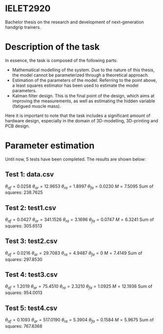 # IELET2920
Bachelor thesis on the research and development of next-generation handgrip trainers.

# Description of the task
In essence, the task is composed of the following parts:
- Mathematical modelling of the system. Due to the nature of this thesis, the model cannot be parameterized through a theoretical approach.
- Estimation of the parameters of the model. Referring to the point above, a least squares estimator has been used to estimate the model parameters.
- Kalman filter design. This is the final point of the design, which aims at improving the measurements, as well as estimating the hidden variable (fatigued muscle mass).

Here it is important to note that the task includes a significant amount of hardware design, especially in the domain of 3D-modelling, 3D-printing and PCB design.

# Parameter estimation

Until now, 5 tests have been completed. The results are shown below:

## Test 1: data.csv

$\theta_{af} = 0.0258$
$\theta_{ar} = 12.9653$
$\theta_{ra} = 1.8997$
$\theta_{fa} = 0.0230$
$M = 7.5095$
Sum of squares: 238.7625

## Test 2: test1.csv

$\theta_{af} = 0.0427$
$\theta_{ar} = 341.1526$
$\theta_{ra} = 3.1696$
$\theta_{fa} = 0.0747$
$M = 6.3241$
Sum of squares: 305.6513

## Test 3: test2.csv

$\theta_{af} = 0.0216$
$\theta_{ar} = 29.7083$
$\theta_{ra} = 4.9487$
$\theta_{fa} = 0$
$M = 7.4149$
Sum of squares: 297.8530

## Test 4: test3.csv

$\theta_{af} = 1.2019$
$\theta_{ar} = 75.4510$
$\theta_{ra} = 2.3210$
$\theta_{fa} = 1.0925$
$M = 12.1936$
Sum of squares: 954.0013

## Test 5: test4.csv

$\theta_{af} = 0.1093$
$\theta_{ar} = 517.0190$
$\theta_{ra} = 5.3904$
$\theta_{fa} = 0.1584$
$M = 5.9675$
Sum of squares: 767.8368